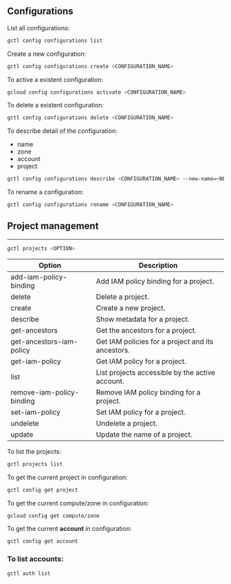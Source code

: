 ## Configurations

List all configurations:
```bash
gctl config configurations list
```
Create a new configuration:
```bash
gctl config configurations create <CONFIGURATION_NAME>
```

To active a existent configuration:
```bash
gcloud config configurations activate <CONFIGURATION_NAME>
```

To delete a existent configuration:
```bash
gctl config configurations delete <CONFIGURATION_NAME>
```

To describe detail of the configuration:

- name
- zone
- account
- project

```bash
gctl config configurations describe <CONFIGURATION_NAME> --new-name=<NEW_NAME>
```

To rename a configuration:
```bash
gctl config configurations rename <CONFIGURATION_NAME>
```

## Project management
---
```bash
gctl projects <OPTION>
```
| Option                   | Description
|--------------------------|-------------------------------------------------|
| add-iam-policy-binding   | Add IAM policy binding for a project.
| delete                   | Delete a project.
| create                   | Create a new project.
| describe                 | Show metadata for a project.
| get-ancestors            | Get the ancestors for a project.
| get-ancestors-iam-policy | Get IAM policies for a project and its ancestors.
| get-iam-policy           | Get IAM policy for a project.
| list                     | List projects accessible by the active account.
| remove-iam-policy-binding| Remove IAM policy binding for a project.
| set-iam-policy           | Set IAM policy for a project.
| undelete                 | Undelete a project.
| update                   | Update the name of a project.


To list the projects:
```bash
gctl projects list
```

To get the current project in configuration:
```bash
gctl config get project
```


To get the current compute/zone in configuration:
```bash
gcloud config get compute/zone
```

To get the current **account** in configuration:
```bash
gctl config get account
```

### To list accounts:
```bash
gctl auth list
```